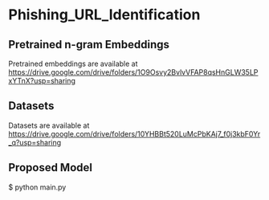 # Phishing_URL_Identification
## Pretrained n-gram Embeddings 
Pretrained embeddings are available at https://drive.google.com/drive/folders/1O9Osvy2BvlvVFAP8qsHnGLW35LPxYTnX?usp=sharing

## Datasets
Datasets are available at https://drive.google.com/drive/folders/10YHBBt520LuMcPbKAj7_f0j3kbF0Yr_q?usp=sharing

## Proposed Model
$ python main.py
